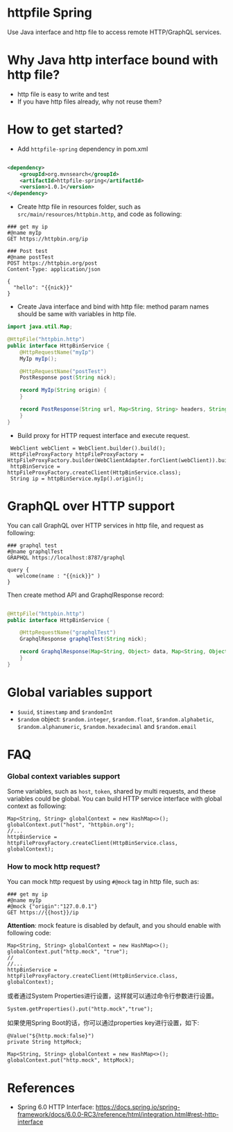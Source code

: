 httpfile Spring
==================

Use Java interface and http file to access remote HTTP/GraphQL services.

# Why Java http interface bound with http file?

* http file is easy to write and test
* If you have http files already, why not reuse them?

# How to get started?

* Add `httpfile-spring` dependency in pom.xml

```xml

<dependency>
    <groupId>org.mvnsearch</groupId>
    <artifactId>httpfile-spring</artifactId>
    <version>1.0.1</version>
</dependency>
```

* Create http file in resources folder, such as `src/main/resources/httpbin.http`, and code as following:

```
### get my ip
#@name myIp
GET https://httpbin.org/ip

### Post test
#@name postTest
POST https://httpbin.org/post
Content-Type: application/json

{
  "hello": "{{nick}}"
}
```

* Create Java interface and bind with http file: method param names should be same with variables in http file.

```java
import java.util.Map;

@HttpFile("httpbin.http")
public interface HttpBinService {
    @HttpRequestName("myIp")
    MyIp myIp();

    @HttpRequestName("postTest")
    PostResponse post(String nick);

    record MyIp(String origin) {
    }

    record PostResponse(String url, Map<String, String> headers, String data) {
    }
}
```

* Build proxy for HTTP request interface and execute request.

```
 WebClient webClient = WebClient.builder().build();
 HttpFileProxyFactory httpFileProxyFactory = HttpFileProxyFactory.builder(WebClientAdapter.forClient(webClient)).build();
 httpBinService = httpFileProxyFactory.createClient(HttpBinService.class);
 String ip = httpBinService.myIp().origin();
```

# GraphQL over HTTP support

You can call GraphQL over HTTP services in http file, and request as following:

```
### graphql test
#@name graphqlTest
GRAPHQL https://localhost:8787/graphql

query {
   welcome(name : "{{nick}}" )
}
```

Then create method API and GraphqlResponse record:

```java

@HttpFile("httpbin.http")
public interface HttpBinService {

    @HttpRequestName("graphqlTest")
    GraphqlResponse graphqlTest(String nick);

    record GraphqlResponse(Map<String, Object> data, Map<String, Object> extensions, List<Object> errors) {
    }
}
```

# Global variables support

* `$uuid`, `$timestamp` and `$randomInt`
* `$random` object: `$random.integer`, `$random.float`, `$random.alphabetic`, `$random.alphanumeric`, `$random.hexadecimal` and `$random.email`

# FAQ

### Global context variables support

Some variables, such as `host`, `token`, shared by multi requests, and these variables could be global.
You can build HTTP service interface with global context as following:

```
Map<String, String> globalContext = new HashMap<>();
globalContext.put("host", "httpbin.org");
//...
httpBinService = httpFileProxyFactory.createClient(HttpBinService.class, globalContext);
```

### How to mock http request?

You can mock http request by using `#@mock` tag in http file, such as:

```
### get my ip
#@name myIp
#@mock {"origin":"127.0.0.1"}
GET https://{{host}}/ip
```

**Attention**: mock feature is disabled by default, and you should enable with following code:

```
Map<String, String> globalContext = new HashMap<>();
globalContext.put("http.mock", "true");
//
//...
httpBinService = httpFileProxyFactory.createClient(HttpBinService.class, globalContext);
```

或者通过System Properties进行设置，这样就可以通过命令行参数进行设置。

```
System.getProperties().put("http.mock","true");
```

如果使用Spring Boot的话，你可以通过properties key进行设置，如下:

```
@Value("${http.mock:false}")
private String httpMock;

Map<String, String> globalContext = new HashMap<>();
globalContext.put("http.mock", httpMock);
```

# References

* Spring 6.0 HTTP Interface: https://docs.spring.io/spring-framework/docs/6.0.0-RC3/reference/html/integration.html#rest-http-interface
  